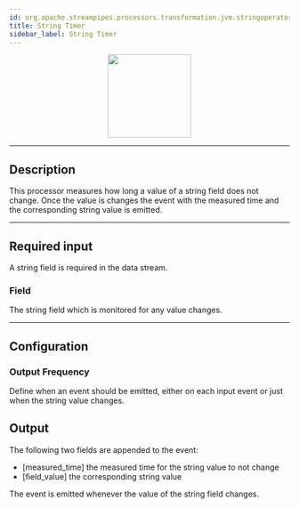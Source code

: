 ```yaml
---
id: org.apache.streampipes.processors.transformation.jvm.stringoperator.timer
title: String Timer
sidebar_label: String Timer
---
```


<!--
  ~ Licensed to the Apache Software Foundation (ASF) under one or more
  ~ contributor license agreements.  See the NOTICE file distributed with
  ~ this work for additional information regarding copyright ownership.
  ~ The ASF licenses this file to You under the Apache License, Version 2.0
  ~ (the "License"); you may not use this file except in compliance with
  ~ the License.  You may obtain a copy of the License at
  ~
  ~    http://www.apache.org/licenses/LICENSE-2.0
  ~
  ~ Unless required by applicable law or agreed to in writing, software
  ~ distributed under the License is distributed on an "AS IS" BASIS,
  ~ WITHOUT WARRANTIES OR CONDITIONS OF ANY KIND, either express or implied.
  ~ See the License for the specific language governing permissions and
  ~ limitations under the License.
  ~
  -->



<p align="center"> 
    <img src="/img/pipeline-elements/org.apache.streampipes.processors.transformation.jvm.stringoperator.timer/icon.png" width="150px;" class="pe-image-documentation"/>
</p>

***

## Description

This processor measures how long a value of a string field does not change. Once the value is changes the event with the measured time and the corresponding string value is emitted.


***

## Required input

A string field is required in the data stream.

### Field

The string field which is monitored for any value changes.


***

## Configuration

### Output Frequency 

Define when an event should be emitted, either on each input event or just when the string value changes.

## Output
The following two fields are appended to the event:
* [measured_time] the measured time for the string value to not change
* [field_value] the corresponding string value 

The event is emitted whenever the value of the string field changes.

